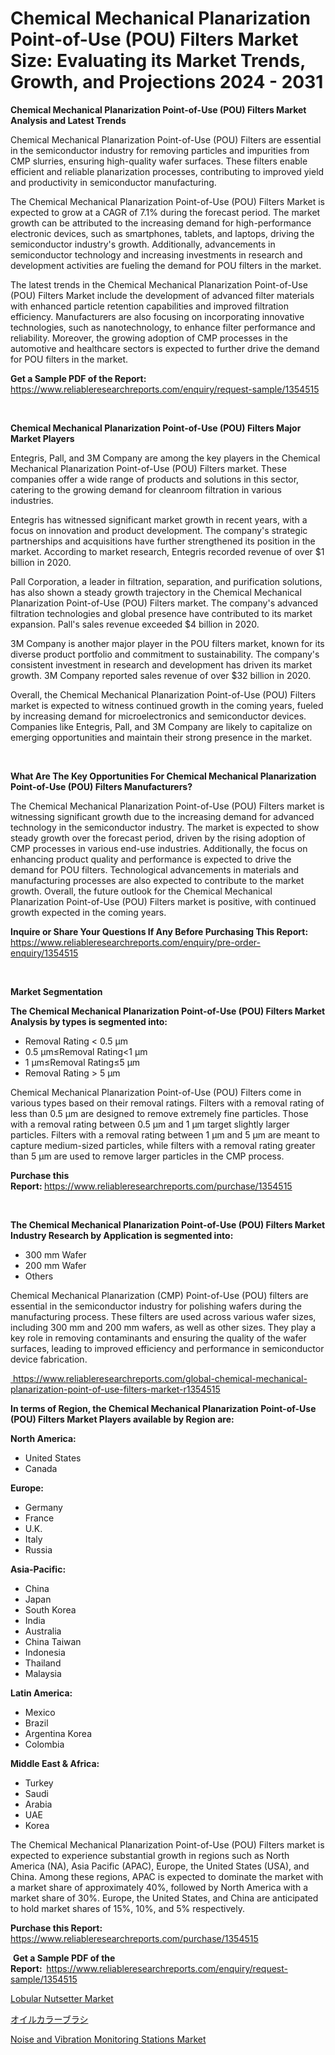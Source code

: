 <p><h1>Chemical Mechanical Planarization Point-of-Use (POU) Filters Market Size: Evaluating its Market Trends, Growth, and Projections 2024 - 2031</h1></p><p><strong>Chemical Mechanical Planarization Point-of-Use (POU) Filters Market Analysis and Latest Trends</strong></p>
<p><p>Chemical Mechanical Planarization Point-of-Use (POU) Filters are essential in the semiconductor industry for removing particles and impurities from CMP slurries, ensuring high-quality wafer surfaces. These filters enable efficient and reliable planarization processes, contributing to improved yield and productivity in semiconductor manufacturing.</p><p>The Chemical Mechanical Planarization Point-of-Use (POU) Filters Market is expected to grow at a CAGR of 7.1% during the forecast period. The market growth can be attributed to the increasing demand for high-performance electronic devices, such as smartphones, tablets, and laptops, driving the semiconductor industry's growth. Additionally, advancements in semiconductor technology and increasing investments in research and development activities are fueling the demand for POU filters in the market.</p><p>The latest trends in the Chemical Mechanical Planarization Point-of-Use (POU) Filters Market include the development of advanced filter materials with enhanced particle retention capabilities and improved filtration efficiency. Manufacturers are also focusing on incorporating innovative technologies, such as nanotechnology, to enhance filter performance and reliability. Moreover, the growing adoption of CMP processes in the automotive and healthcare sectors is expected to further drive the demand for POU filters in the market.</p></p>
<p><strong>Get a Sample PDF of the Report:&nbsp;</strong> <a href="https://www.reliableresearchreports.com/enquiry/request-sample/1354515">https://www.reliableresearchreports.com/enquiry/request-sample/1354515</a></p>
<p>&nbsp;</p>
<p><strong>Chemical Mechanical Planarization Point-of-Use (POU) Filters Major Market Players</strong></p>
<p><p>Entegris, Pall, and 3M Company are among the key players in the Chemical Mechanical Planarization Point-of-Use (POU) Filters market. These companies offer a wide range of products and solutions in this sector, catering to the growing demand for cleanroom filtration in various industries.</p><p>Entegris has witnessed significant market growth in recent years, with a focus on innovation and product development. The company's strategic partnerships and acquisitions have further strengthened its position in the market. According to market research, Entegris recorded revenue of over $1 billion in 2020.</p><p>Pall Corporation, a leader in filtration, separation, and purification solutions, has also shown a steady growth trajectory in the Chemical Mechanical Planarization Point-of-Use (POU) Filters market. The company's advanced filtration technologies and global presence have contributed to its market expansion. Pall's sales revenue exceeded $4 billion in 2020.</p><p>3M Company is another major player in the POU filters market, known for its diverse product portfolio and commitment to sustainability. The company's consistent investment in research and development has driven its market growth. 3M Company reported sales revenue of over $32 billion in 2020.</p><p>Overall, the Chemical Mechanical Planarization Point-of-Use (POU) Filters market is expected to witness continued growth in the coming years, fueled by increasing demand for microelectronics and semiconductor devices. Companies like Entegris, Pall, and 3M Company are likely to capitalize on emerging opportunities and maintain their strong presence in the market.</p></p>
<p>&nbsp;</p>
<p><strong>What Are The Key Opportunities For Chemical Mechanical Planarization Point-of-Use (POU) Filters Manufacturers?</strong></p>
<p><p>The Chemical Mechanical Planarization Point-of-Use (POU) Filters market is witnessing significant growth due to the increasing demand for advanced technology in the semiconductor industry. The market is expected to show steady growth over the forecast period, driven by the rising adoption of CMP processes in various end-use industries. Additionally, the focus on enhancing product quality and performance is expected to drive the demand for POU filters. Technological advancements in materials and manufacturing processes are also expected to contribute to the market growth. Overall, the future outlook for the Chemical Mechanical Planarization Point-of-Use (POU) Filters market is positive, with continued growth expected in the coming years.</p></p>
<p><strong>Inquire or Share Your Questions If Any Before Purchasing This Report:</strong> <a href="https://www.reliableresearchreports.com/enquiry/pre-order-enquiry/1354515">https://www.reliableresearchreports.com/enquiry/pre-order-enquiry/1354515</a></p>
<p>&nbsp;</p>
<p><strong>Market Segmentation</strong></p>
<p><strong>The Chemical Mechanical Planarization Point-of-Use (POU) Filters Market Analysis by types is segmented into:</strong></p>
<p><ul><li>Removal Rating < 0.5 µm</li><li>0.5 µm≤Removal Rating<1 µm</li><li>1 µm≤Removal Rating≤5 µm</li><li>Removal Rating > 5 µm</li></ul></p>
<p><p>Chemical Mechanical Planarization Point-of-Use (POU) Filters come in various types based on their removal ratings. Filters with a removal rating of less than 0.5 µm are designed to remove extremely fine particles. Those with a removal rating between 0.5 µm and 1 µm target slightly larger particles. Filters with a removal rating between 1 µm and 5 µm are meant to capture medium-sized particles, while filters with a removal rating greater than 5 µm are used to remove larger particles in the CMP process.</p></p>
<p><strong>Purchase this Report:&nbsp;</strong><a href="https://www.reliableresearchreports.com/purchase/1354515">https://www.reliableresearchreports.com/purchase/1354515</a></p>
<p>&nbsp;</p>
<p><strong>The Chemical Mechanical Planarization Point-of-Use (POU) Filters Market Industry Research by Application is segmented into:</strong></p>
<p><ul><li>300 mm Wafer</li><li>200 mm Wafer</li><li>Others</li></ul></p>
<p><p>Chemical Mechanical Planarization (CMP) Point-of-Use (POU) filters are essential in the semiconductor industry for polishing wafers during the manufacturing process. These filters are used across various wafer sizes, including 300 mm and 200 mm wafers, as well as other sizes. They play a key role in removing contaminants and ensuring the quality of the wafer surfaces, leading to improved efficiency and performance in semiconductor device fabrication.</p></p>
<p><a href="https://www.reliableresearchreports.com/global-chemical-mechanical-planarization-point-of-use-filters-market-r1354515">&nbsp;https://www.reliableresearchreports.com/global-chemical-mechanical-planarization-point-of-use-filters-market-r1354515</a></p>
<p><strong>In terms of Region, the Chemical Mechanical Planarization Point-of-Use (POU) Filters Market Players available by Region are:</strong></p>
<p>
    <p> <strong> North America: </strong>
        <ul>
            <li>United States</li>
            <li>Canada</li>
        </ul>
        </p> 
    <p> <strong> Europe: </strong>
        <ul>
            <li>Germany</li>
            <li>France</li>
            <li>U.K.</li>
            <li>Italy</li>
            <li>Russia</li>
        </ul>
        </p> 
    <p> <strong> Asia-Pacific: </strong>
        <ul>
            <li>China</li>
            <li>Japan</li>
            <li>South Korea</li>
            <li>India</li>
            <li>Australia</li>
            <li>China Taiwan</li>
            <li>Indonesia</li>
            <li>Thailand</li>
            <li>Malaysia</li>
        </ul>
        </p> 
    <p> <strong> Latin America: </strong>
        <ul>
            <li>Mexico</li>
            <li>Brazil</li>
            <li>Argentina Korea</li>
            <li>Colombia</li>
        </ul>
        </p> 
    <p> <strong> Middle East & Africa: </strong>
        <ul>
            <li>Turkey</li>
            <li>Saudi</li>
            <li>Arabia</li>
            <li>UAE</li>
            <li>Korea</li>
        </ul>
    </p>
    </p>
<p><p>The Chemical Mechanical Planarization Point-of-Use (POU) Filters market is expected to experience substantial growth in regions such as North America (NA), Asia Pacific (APAC), Europe, the United States (USA), and China. Among these regions, APAC is expected to dominate the market with a market share of approximately 40%, followed by North America with a market share of 30%. Europe, the United States, and China are anticipated to hold market shares of 15%, 10%, and 5% respectively.</p></p>
<p><strong>Purchase this Report: </strong><a href="https://www.reliableresearchreports.com/purchase/1354515">https://www.reliableresearchreports.com/purchase/1354515</a></p>
<p>&nbsp;<strong>Get a Sample PDF of the Report:&nbsp;&nbsp;</strong><a href="https://www.reliableresearchreports.com/enquiry/request-sample/1354515">https://www.reliableresearchreports.com/enquiry/request-sample/1354515</a></p>
<p><strong></strong></p>
<p><p><a href="https://view.publitas.com/reportprime-1/exploring-lobular-nutsetter-market-dynamics-global-trends-and-future-growth-prospects-2024-2031-covered-in-136-pages/">Lobular Nutsetter Market</a></p><p><a href="https://github.com/ihabdkwlxs948/Market-Research-Report-List-2/blob/main/2100821148785.md">オイルカラーブラシ</a></p><p><a href="https://view.publitas.com/reportprime-1/global-noise-and-vibration-monitoring-stations-market-analysis-trends-forecasts-and-growth-opportunities-2024-2031-in-116-pages-report/">Noise and Vibration Monitoring Stations Market</a></p></p>
